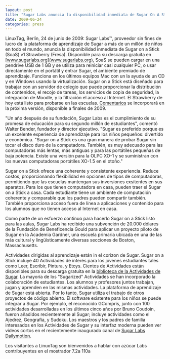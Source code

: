 ```yaml
---
layout: post
title: "Sugar Labs anuncia la disponibilidad inmediata de Sugar On A Stick (Sugar en un pendrive). El plataforma de aprendizaje funciona en casi cualquier PC o portátil que hay en el aula."
date: 2009-06-24
categories: press
---
```



LinuxTag, Berlín, 24 de junio de 2009: Sugar Labs™, proveedor sin fines de
lucro de la plataforma de aprendizaje de Sugar a más de un millón de niños en
todo el mundo, anuncia la disponibilidad inmediata de Sugar on a Stick (SoaS)
v1 Strawberry (Fresa). Disponible para su descarga gratuita en
[www.sugarlabs.org](www.sugarlabs.org), SoaS se pueden cargar en una pendrive
USB de 1 GB y se utiliza para reiniciar casi cualquier PC, o usar directamente
en el portátil y entrar Sugar, el ambiente premiado de aprendizaje. Funciona
en los últimos equipos Mac con un la ayuda de un CD y en Windows usando la
virtualización. Sugar on a Stick está diseñado para trabajar con un servidor
de colegio que puede proporcionar la distribución de contenidos, el recojo de
tareas, los servicios de copia de seguridad, la integración de Moodle, y la
filtración el acceso al Internet. El Strawberry de hoy está listo para
probarse en las escuelas. [Comentarios](mailto:feedback@sugarlabs.org) se
incorporará en la próxima versión, disponible a finales de 2009.

"Un año después de su fundación, Sugar Labs es el cumplimiento de su promesa
de educación para su segundo millón de estudiantes", comentó Walter Bender,
fundador y director ejecutivo. "Sugar es preferido porque es un excelente
experiencia de aprendizaje para los niños pequeños: divertido y económica.
"Sugar on a Stick es una gran manera de probar Sugar sin tocar el disco duro
de la computadora. También, es muy adecuado para las computadoras más lentas,
más antiguas y para las portátiles pequeñas de baja potencia. Existe una
versión para la OLPC XO-1 y se suministran con los nuevas computadoras
portátiles XO-1.5 en el otoño."

Sugar on a Stick ofrece una coherente y consistente experiencia. Reduce
costos, proporcionando flexibilidad en opciones de tipos de computadoras,
permitiendo que las escuelas mantengan sus inversiones exsitentes en sus
aparatos. Para los que tienen computadora en casa, pueden traer el Sugar on a
Stick a casa. Cada estudiante tiene un ambiente de computación coherente y
comparable que los padres pueden compartir también. También proporciona acceso
fuera de línea a aplicaciones y contenido para los alumnos que no tienen
acceso al Internet en casa.

Como parte de un esfuerzo continuo para hacerlo Sugar on a Stick listo para
las aulas, Sugar Labs ha recibido una subvención de 20.000 dólares de la
Fundación de Beneficencia Gould para aplicar un proyecto piloto de Sugar en la
Academia Gardner, una escuela primaria ubicada en una de las más cultural y
lingüísticamente diversas secciones de Boston, Massachusetts.

Actividades dirigidas al aprendizaje están in el corizon de Sugar. Sugar on a
Stick incluye 40 Actividades de interés para los jóvenes estudiantes tales
como Leer, Escribir, Pintura, y Etoys. Cientos de Actividades están
disponibles para su descarga gratuita en la [biblioteca de la Actividades de
Sugar](http://activities.sugarlabs.org). La mayoría de los "Sugarized"
Actividades se han incorporado la colaboración de estudiantes. Los alumnos y
profesores juntos trabajan, jugan y aprenden en las mismas actividades. La
plataforma de aprendizaje de Sugar está abierta. Por lo tanto, Sugar utiliza
el trabajo de otros proyectos de código abierto. El software existente para
los niños se puede integrar a Sugar. Por ejemplo, el reconocido GCompris,
junto con 100 actividades desarrolladas en los últimos cinco años por Bruno
Coudoin, fueron añadidos recientemente al Sugar; incluye actividades como el
Ajedrez, Geografía, y Sudoku. Los maestros y los padres de familia interesados
en los Actividades de Sugar y su interfaz moderna pueden ver videos cortos en
el recientemente inaugurado canal de [Sugar Labs
Dailymotion](http://www.dailymotion.com/sugarlabs).

Los visitantes a LinuxTag son bienvenidos a hablar con azúcar Labs
contribuyentes en el mostrador 7.2a 110a

